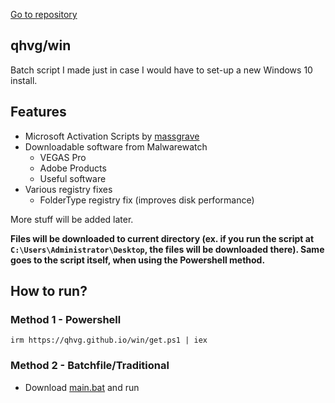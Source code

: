 [Go to repository](https://github.com/qhvg/win)
## qhvg/win
Batch script I made just in case I would have to set-up a new Windows 10 install.

## Features

- Microsoft Activation Scripts by [massgrave](https://github.com/massgravel)
- Downloadable software from Malwarewatch
  - VEGAS Pro
  - Adobe Products
  - Useful software
- Various registry fixes
  - FolderType registry fix (improves disk performance)

More stuff will be added later.

**Files will be downloaded to current directory (ex. if you run the script at `C:\Users\Administrator\Desktop`, the files will be downloaded there). Same goes to the script itself, when using the Powershell method.**

## How to run?
### Method 1 - Powershell
`irm https://qhvg.github.io/win/get.ps1 | iex`
### Method 2 - Batchfile/Traditional
- Download [main.bat](https://github.com/qhvg/win/blob/main/main.bat) and run
